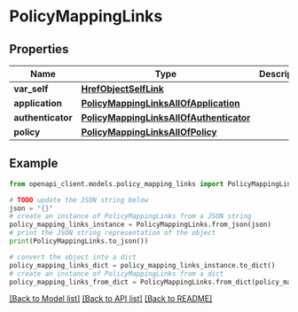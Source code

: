 # PolicyMappingLinks


## Properties

Name | Type | Description | Notes
------------ | ------------- | ------------- | -------------
**var_self** | [**HrefObjectSelfLink**](HrefObjectSelfLink.md) |  | [optional] 
**application** | [**PolicyMappingLinksAllOfApplication**](PolicyMappingLinksAllOfApplication.md) |  | [optional] 
**authenticator** | [**PolicyMappingLinksAllOfAuthenticator**](PolicyMappingLinksAllOfAuthenticator.md) |  | [optional] 
**policy** | [**PolicyMappingLinksAllOfPolicy**](PolicyMappingLinksAllOfPolicy.md) |  | [optional] 

## Example

```python
from openapi_client.models.policy_mapping_links import PolicyMappingLinks

# TODO update the JSON string below
json = "{}"
# create an instance of PolicyMappingLinks from a JSON string
policy_mapping_links_instance = PolicyMappingLinks.from_json(json)
# print the JSON string representation of the object
print(PolicyMappingLinks.to_json())

# convert the object into a dict
policy_mapping_links_dict = policy_mapping_links_instance.to_dict()
# create an instance of PolicyMappingLinks from a dict
policy_mapping_links_from_dict = PolicyMappingLinks.from_dict(policy_mapping_links_dict)
```
[[Back to Model list]](../README.md#documentation-for-models) [[Back to API list]](../README.md#documentation-for-api-endpoints) [[Back to README]](../README.md)


